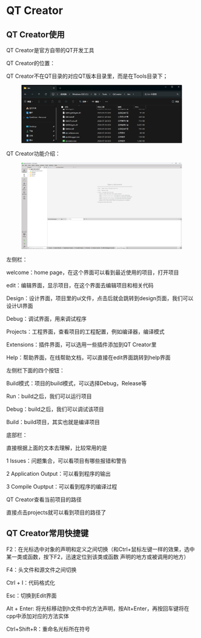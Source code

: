 # QT Creator

## QT Creator使用

QT Creator是官方自带的QT开发工具



QT Creator的位置：

QT Creator不在QT目录的对应QT版本目录里，而是在Tools目录下；

<figure><img src="../../.gitbook/assets/image (54).png" alt=""><figcaption></figcaption></figure>



QT Creator功能介绍：

<figure><img src="../../.gitbook/assets/image (53).png" alt=""><figcaption></figcaption></figure>

左侧栏：

welcome：home page，在这个界面可以看到最近使用的项目，打开项目

edit：编辑界面，显示项目，在这个界面去编辑项目和相关代码

Design：设计界面，项目里的ui文件，点击后就会跳转到design页面，我们可以设计UI界面

Debug：调试界面，用来调试程序

Projects：工程界面，查看项目的工程配置，例如编译器，编译模式

Extensions：插件界面，可以选用一些插件添加到QT Creator里

Help：帮助界面，在线帮助文档，可以直接在edit界面跳转到help界面



左侧栏下面的四个按钮：

Build模式：项目的build模式，可以选择Debug，Release等

Run：build之后，我们可以运行项目

Debug：build之后，我们可以调试该项目

Build：build项目，其实也就是编译项目



底部栏：

直接根据上面的文本去理解，比较常用的是

1 Issues：问题集合，可以看项目有哪些报错和警告

2 Application Output：可以看到程序的输出

3 Compile Ouptput：可以看到程序的编译过程&#x20;





QT Creator查看当前项目的路径

直接点击projects就可以看到项目的路径了





## QT Creator常用快捷键

F2：在光标选中对象的声明和定义之间切换（和Ctrl+鼠标左键一样的效果，选中某一类或函数，按下F2，迅速定位到该类或函数 声明的地方或被调用的地方）

F4：头文件和源文件之间切换

Ctrl + I：代码格式化

Esc：切换到Edit界面

Alt + Enter: 将光标移动到h文件中的方法声明，按Alt+Enter，再按回车键将在cpp中添加对应的方法实体

Ctrl+Shift+R：重命名光标所在符号&#x20;

